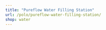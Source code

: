 ```yaml
---
title: "Pureflow Water Filling Station"
url: /polo/pureflow-water-filling-station/
shop: water
---
```

